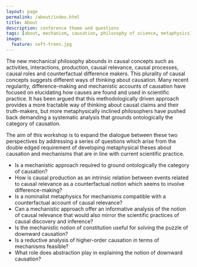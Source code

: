 ```yaml
---
layout: page
permalink: /about/index.html
title: About
description: conference theme and questions
tags: [about, mechanism, causation, philosophy of science, metaphysics]
image:
  feature: soft-trees.jpg
---
```


The new mechanical philosophy abounds in causal concepts such as activities, interactions, production, causal relevance, causal processes, causal roles and counterfactual difference makers. This plurality of causal concepts suggests different ways of thinking about causation. Many recent regularity, difference-making and mechanistic accounts of causation have focused on elucidating how causes are found and used in scientific practice. It has been argued that this methodologically driven approach provides a more tractable way of thinking about causal claims and their truth-makers, but more metaphysically inclined philosophers have pushed back demanding a systematic analysis that grounds ontologically the category of causation. 

The aim of this workshop is to expand the dialogue between these two perspectives by addressing a series of questions which arise from the double edged requirement of developing metaphysical theses about causation and mechanisms that are in line with current scientific practice. 


- Is a mechanistic approach required to ground ontologically the category of causation?
- How is causal production as an intrinsic relation between events related to causal relevance as a counterfactual notion which seems to involve difference-making?
- Is a nominalist metaphysics for mechanisms compatible with a counterfactual account of causal relevance? 
- Can a mechanistic approach offer an informative analysis of the notion of causal relevance that would also mirror the scientific practices of causal discovery and inference?
- Is the mechanistic notion of constitution useful for solving the puzzle of downward causation?
- Is a reductive analysis of higher-order causation in terms of mechanisms feasible?
- What role does abstraction play in explaining the notion of downward causation?
